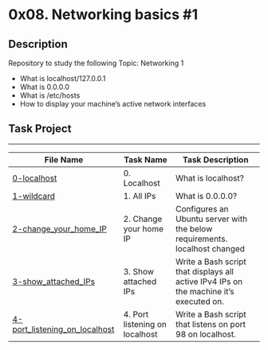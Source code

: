 # 0x08. Networking basics #1

## Description
Repository to study the following Topic: Networking 1

- What is localhost/127.0.0.1
- What is 0.0.0.0
- What is /etc/hosts
- How to display your machine’s active network interfaces

## Task Project
---
File Name|Task Name|Task Description
---|---|---
[0-localhost](...)|0. Localhost|What is localhost?
[1-wildcard](...)|1. All IPs|What is 0.0.0.0?
[2-change_your_home_IP](...)|2. Change your home IP|Configures an Ubuntu server with the below requirements. localhost changed
[3-show_attached_IPs](...)|3. Show attached IPs|Write a Bash script that displays all active IPv4 IPs on the machine it’s executed on.
[4-port_listening_on_localhost](...)|4. Port listening on localhost|Write a Bash script that listens on port 98 on localhost.
